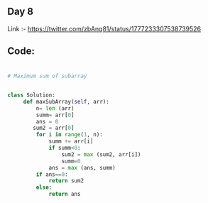 ## Day 8
Link :- https://twitter.com/zbAnq81/status/1777233307538739526

## Code:

###

```python

# Maximum sum of subarray


class Solution:
     def maxSubArray(self, arr):
         n= len (arr)
         summ= arr[0]
         ans = 0
        sum2 = arr[0]
         for i in range(1, n):
             summ += arr[i]
             if summ<0:
                 sum2 = max (sum2, arr[i])
                 summ=0
             ans = max (ans, summ)
         if ans==0:
             return sum2
         else:
             return ans


```
